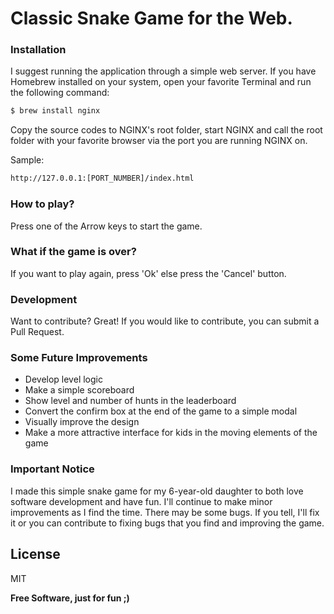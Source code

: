 # Classic Snake Game for the Web.

### Installation
I suggest running the application through a simple web server. If you have Homebrew installed on your system, open your favorite Terminal and run the following command:

```sh
$ brew install nginx
```
Copy the source codes to NGINX's root folder, start NGINX and call the root folder with your favorite browser via the port you are running NGINX on.

Sample:
```sh
http://127.0.0.1:[PORT_NUMBER]/index.html
```
### How to play?
Press one of the Arrow keys to start the game.

### What if the game is over?
If you want to play again, press 'Ok' else press the 'Cancel' button.

### Development
Want to contribute? Great! If you would like to contribute, you can submit a Pull Request.

### Some Future Improvements
- Develop level logic
- Make a simple scoreboard
- Show level and number of hunts in the leaderboard
- Convert the confirm box at the end of the game to a simple modal
- Visually improve the design
- Make a more attractive interface for kids in the moving elements of the game

### Important Notice
I made this simple snake game for my 6-year-old daughter to both love software development and have fun. I'll continue to make minor improvements as I find the time. There may be some bugs. If you tell, I'll fix it or you can contribute to fixing bugs that you find and improving the game.

## License
MIT

**Free Software, just for fun ;)**
